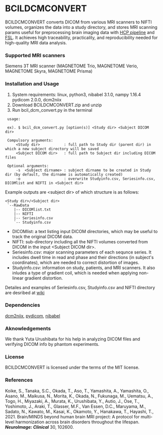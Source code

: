 # BCILDCMCONVERT

BCILDCMCONVERT converts DICOM from various MRI scanners to NIFTI volumes, organizes the data into a study directory, and stores MRI scanning params useful for preprocessing brain imaging data with [HCP pipeline][] and [FSL][]. It achieves high traceability, practicality, and reproducibility needed for high-quality MRI data analysis.

[HCP pipeline]: https://github.com/Washington-University/HCPpipelines "HCP pipeline"
[FSL]: https://fsl.fmrib.ox.ac.uk/fsl "FSL"


### Supported MRI scanners
Siemens 3T MRI scanner (MAGNETOME Trio, MAGNETOME Verio, MAGNETOME Skyra, MAGNETOME Prisma)

### Installation and Usage
1. System requirements: linux, python3, nibabel 3.1.0, nampy 1.16.4 pydicom 2.0.0, dcm2niix
2. Download BCILDCMCONVERT.zip and unzip
3. Run bcil_dcm_convert.py in the terminal

``` 
 usage:
 
 ex). $ bcil_dcm_convert.py [option(s)] <Study dir> <Subject DICOM dir>
 
 Compulsory arguments:
     <Study dir>           : full path to Study dir (parent dir) in which a new subject directory will be saved
     <Subject DICOM dir>   : full path to Subject dir including DICOM files 
 
 Optional arguments:
     -s  <Subject dirname> : subject dirname to be created in Study dir (by default, the dirname is automatically created)
     -o                    : overwrite Studyinfo.csv, Seriesinfo.csv, DICOMlist and NIFTI in <Subject dir>
```

Example outputs are \<subject dir\> of which structure is as follows:

```
<Study dir>/<Subject dir>  
 `--RawData  
    |-- DICOMlist.txt   
    |-- NIFTI  
    |-- Seriesinfo.csv  
    `-- Studyinfo.csv  
```

- DICOMlist: a text listing input DICOM directories, which may be useful to track the original DICOM data.  
- NIFTI: sub-directory including all the NIFTI volumes converted from DICOM in the input \<Subject DICOM dir\>.  
- Seriesinfo.csv: major scanning parameters of each sequnce series. It includes dwell time in read and phase and their directions (in subject's coordinates), which are needed to correct distortion of images.  
- Studyinfo.csv: information on study, patients, and MRI scanners. It also inludes a type of gradient coil, which is needed when applying non-linear gradient distortion.  
  
Detailes and examples of Seriesinfo.csv, Studyinfo.csv and NIFTI directory are desribed at [wiki][]

[wiki]: https://github.com/RIKEN-BCIL/BCILDCMCONVERT/wiki "wiki"


### Dependencies
[dcm2niix][], [pydicom][], [nibabel][]

### Aknowledgements
We thank Yuta Urushibata for his help in analyzing DICOM files and verifying DICOM info by phantom experiments.

### License
BCILDCMCONVERT is licensed under the terms of the MIT license.

[dcm2niix]: https://github.com/rordenlab/dcm2niix "dcm2niix"
[pydicom]: https://github.com/pydicom/pydicom "pydicom"
[nibabel]: https://github.com/nipy/nibabel "nibabel"

### References
Koike, S., Tanaka, S.C., Okada, T., Aso, T., Yamashita, A., Yamashita, O., Asano, M., Maikusa, N., Morita, K., Okada, N., Fukunaga, M., Uematsu, A., Togo, H., Miyazaki, A., Murata, K., Urushibata, Y., Autio, J., Ose, T., Yoshimoto, J., Araki, T., Glasser, M.F., Van Essen, D.C., Maruyama, M., Sadato, N., Kawato, M., Kasai, K., Okamoto, Y., Hanakawa, T., Hayashi, T., 2021. Brain/MINDS beyond human brain MRI project: A protocol for multi-level harmonization across brain disorders throughout the lifespan. _**NeuroImage: Clinical**_ 30, 102600.

[DOI:10.1016/j.nicl.2021.102600]: https://doi.org/10.1016/j.nicl.2021.102600 "DOI: 10.1016/j.nicl.2021.102600"

